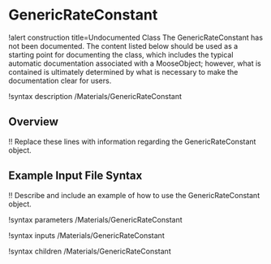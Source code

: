 # GenericRateConstant

!alert construction title=Undocumented Class
The GenericRateConstant has not been documented. The content listed below should be used as a starting point for
documenting the class, which includes the typical automatic documentation associated with a
MooseObject; however, what is contained is ultimately determined by what is necessary to make the
documentation clear for users.

!syntax description /Materials/GenericRateConstant

## Overview

!! Replace these lines with information regarding the GenericRateConstant object.

## Example Input File Syntax

!! Describe and include an example of how to use the GenericRateConstant object.

!syntax parameters /Materials/GenericRateConstant

!syntax inputs /Materials/GenericRateConstant

!syntax children /Materials/GenericRateConstant
